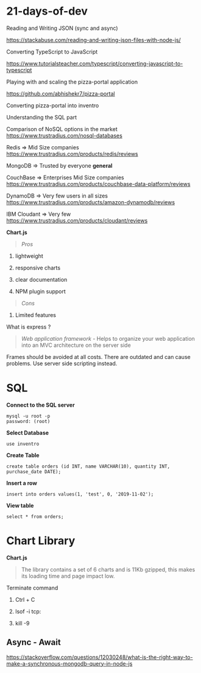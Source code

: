 # 21-days-of-dev

Reading and Writing JSON (sync and async)

https://stackabuse.com/reading-and-writing-json-files-with-node-js/

Converting TypeScript to JavaScript

https://www.tutorialsteacher.com/typescript/converting-javascript-to-typescript

Playing with and scaling the pizza-portal application

https://github.com/abhishekr7/pizza-portal

Converting pizza-portal into inventro

Understanding the SQL part 

Comparison of NoSQL options in the market
https://www.trustradius.com/nosql-databases


Redis => Mid Size companies
https://www.trustradius.com/products/redis/reviews

MongoDB => Trusted by everyone
**general** 

CouchBase => Enterprises Mid Size companies
https://www.trustradius.com/products/couchbase-data-platform/reviews

DynamoDB => Very few users in all sizes
https://www.trustradius.com/products/amazon-dynamodb/reviews

IBM Cloudant => Very few
https://www.trustradius.com/products/cloudant/reviews

**Chart.js**
> *Pros*

 1. lightweight

 2. responsive charts

 3. clear documentation

 4. NPM plugin support

> *Cons*

 1. Limited features

What is express ?
> *Web application framework* - 
> Helps to organize your web application into an MVC architecture on the server side

Frames should be avoided at all costs. There are outdated and can cause problems. Use server side scripting instead.

# SQL

**Connect to the SQL server**
```
mysql -u root -p
password: (root)
```
**Select Database**
```
use inventro
```
**Create Table**
```
create table orders (id INT, name VARCHAR(10), quantity INT, purchase_date DATE);
```
**Insert a row**
```
insert into orders values(1, 'test', 0, '2019-11-02');
```
**View table**
```
select * from orders;
```
# Chart Library

**Chart.js** 
> The library contains a set of 6 charts and is 11Kb gzipped, this makes its loading time and page impact low.


Terminate command

1. Ctrl + C

2. lsof -i tcp:<port>

3. kill -9 <PID>

## Async - Await

https://stackoverflow.com/questions/12030248/what-is-the-right-way-to-make-a-synchronous-mongodb-query-in-node-js
